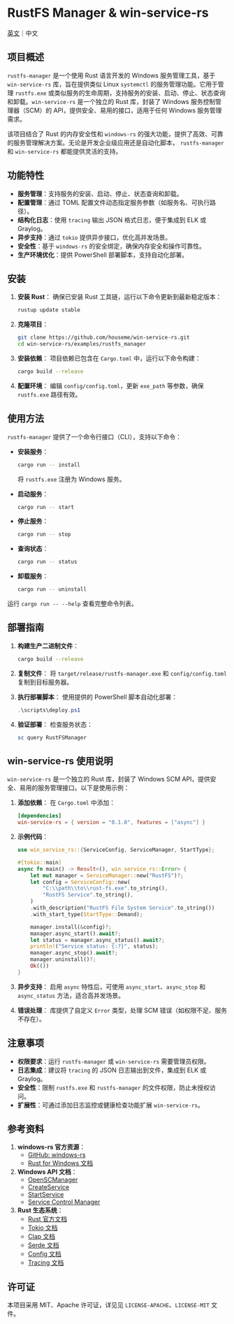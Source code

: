 # RustFS Manager & win-service-rs

[英文](README.md)｜中文

## 项目概述

`rustfs-manager` 是一个使用 Rust 语言开发的 Windows 服务管理工具，基于 `win-service-rs` 库，旨在提供类似 Linux `systemctl`
的服务管理功能。它用于管理 `rustfs.exe` 或类似服务的生命周期，支持服务的安装、启动、停止、状态查询和卸载。`win-service-rs`
是一个独立的 Rust 库，封装了 Windows 服务控制管理器（SCM）的 API，提供安全、易用的接口，适用于任何 Windows 服务管理需求。

该项目结合了 Rust 的内存安全性和 `windows-rs` 的强大功能，提供了高效、可靠的服务管理解决方案。无论是开发企业级应用还是自动化脚本，
`rustfs-manager` 和 `win-service-rs` 都能提供灵活的支持。

## 功能特性

- **服务管理**：支持服务的安装、启动、停止、状态查询和卸载。
- **配置管理**：通过 TOML 配置文件动态指定服务参数（如服务名、可执行路径）。
- **结构化日志**：使用 `tracing` 输出 JSON 格式日志，便于集成到 ELK 或 Graylog。
- **异步支持**：通过 `tokio` 提供异步接口，优化高并发场景。
- **安全性**：基于 `windows-rs` 的安全绑定，确保内存安全和操作可靠性。
- **生产环境优化**：提供 PowerShell 部署脚本，支持自动化部署。

## 安装

1. **安装 Rust**：
   确保已安装 Rust 工具链，运行以下命令更新到最新稳定版本：
   ```bash
   rustup update stable
   ```

2. **克隆项目**：
   ```bash
   git clone https://github.com/houseme/win-service-rs.git
   cd win-service-rs/examples/rustfs_manager
   ```

3. **安装依赖**：
   项目依赖已包含在 `Cargo.toml` 中，运行以下命令构建：
   ```bash
   cargo build --release
   ```

4. **配置环境**：
   编辑 `config/config.toml`，更新 `exe_path` 等参数，确保 `rustfs.exe` 路径有效。

## 使用方法

`rustfs-manager` 提供了一个命令行接口（CLI），支持以下命令：

- **安装服务**：
  ```bash
  cargo run -- install
  ```
  将 `rustfs.exe` 注册为 Windows 服务。

- **启动服务**：
  ```bash
  cargo run -- start
  ```

- **停止服务**：
  ```bash
  cargo run -- stop
  ```

- **查询状态**：
  ```bash
  cargo run -- status
  ```

- **卸载服务**：
  ```bash
  cargo run -- uninstall
  ```

运行 `cargo run -- --help` 查看完整命令列表。

## 部署指南

1. **构建生产二进制文件**：
   ```bash
   cargo build --release
   ```

2. **复制文件**：
   将 `target/release/rustfs-manager.exe` 和 `config/config.toml` 复制到目标服务器。

3. **执行部署脚本**：
   使用提供的 PowerShell 脚本自动化部署：
   ```powershell
   .\scripts\deploy.ps1
   ```

4. **验证部署**：
   检查服务状态：
   ```powershell
   sc query RustFSManager
   ```

## win-service-rs 使用说明

`win-service-rs` 是一个独立的 Rust 库，封装了 Windows SCM API，提供安全、易用的服务管理接口。以下是使用示例：

1. **添加依赖**：
   在 `Cargo.toml` 中添加：
   ```toml
   [dependencies]
   win-service-rs = { version = "0.1.0", features = ["async"] }
   ```

2. **示例代码**：
   ```rust
   use win_service_rs::{ServiceConfig, ServiceManager, StartType};

   #[tokio::main]
   async fn main() -> Result<(), win_service_rs::Error> {
       let mut manager = ServiceManager::new("RustFS")?;
       let config = ServiceConfig::new(
           "C:\\path\\to\\rust-fs.exe".to_string(),
           "RustFS Service".to_string(),
       )
       .with_description("RustFS File System Service".to_string())
       .with_start_type(StartType::Demand);

       manager.install(&config)?;
       manager.async_start().await?;
       let status = manager.async_status().await?;
       println!("Service status: {:?}", status);
       manager.async_stop().await?;
       manager.uninstall()?;
       Ok(())
   }
   ```

3. **异步支持**：
   启用 `async` 特性后，可使用 `async_start`、`async_stop` 和 `async_status` 方法，适合高并发场景。

4. **错误处理**：
   库提供了自定义 `Error` 类型，处理 SCM 错误（如权限不足、服务不存在）。

## 注意事项

- **权限要求**：运行 `rustfs-manager` 或 `win-service-rs` 需要管理员权限。
- **日志集成**：建议将 `tracing` 的 JSON 日志输出到文件，集成到 ELK 或 Graylog。
- **安全性**：限制 `rustfs.exe` 和 `rustfs-manager` 的文件权限，防止未授权访问。
- **扩展性**：可通过添加日志监控或健康检查功能扩展 `win-service-rs`。

## 参考资料

1. **windows-rs 官方资源**：
    - [GitHub: windows-rs](https://github.com/microsoft/windows-rs)
    - [Rust for Windows 文档](https://learn.microsoft.com/zh-cn/windows/dev-environment/rust/rust-for-windows)
2. **Windows API 文档**：
    - [OpenSCManager](https://learn.microsoft.com/en-us/windows/win32/api/winsvc/nf-winsvc-openscmanagerw)
    - [CreateService](https://learn.microsoft.com/en-us/windows/win32/api/winsvc/nf-winsvc-createservicew)
    - [StartService](https://learn.microsoft.com/en-us/windows/win32/api/winsvc/nf-winsvc-startservicew)
    - [Service Control Manager](https://learn.microsoft.com/en-us/windows/win32/services/service-control-manager)
3. **Rust 生态系统**：
    - [Rust 官方文档](https://www.rust-lang.org/zh-CN/)
    - [Tokio 文档](https://tokio.rs/docs/tokio/)
    - [Clap 文档](https://docs.rs/clap/latest/clap/)
    - [Serde 文档](https://serde.rs/)
    - [Config 文档](https://docs.rs/config/latest/config/)
    - [Tracing 文档](https://docs.rs/tracing/latest/tracing/)

## 许可证

本项目采用 MIT、Apache 许可证，详见见 `LICENSE-APACHE`、`LICENSE-MIT` 文件。
